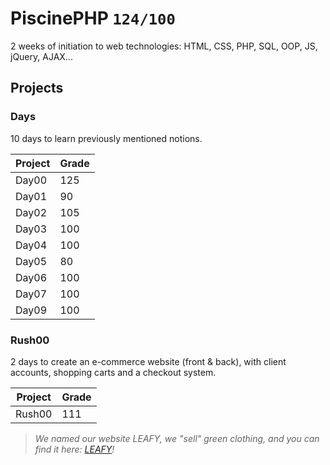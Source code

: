 # PiscinePHP  `124/100`
2 weeks of initiation to web technologies: HTML, CSS, PHP, SQL, OOP, JS, jQuery, AJAX...

## Projects
### Days
10 days to learn previously mentioned notions.

| Project | Grade |
|---------|-------|
| Day00   | 125   |
| Day01   | 90    |
| Day02   | 105   |
| Day03   | 100   |
| Day04   | 100   |
| Day05   | 80    |
| Day06   | 100   |
| Day07   | 100   |
| Day09   | 100   |

### Rush00
2 days to create an e-commerce website (front & back), with client accounts, shopping carts and a checkout system.

| Project | Grade |
|---------|-------|
| Rush00  | 111   |

> *We named our website LEAFY, we "sell" green clothing, and you can find it here: [LEAFY](http://42-leafy.lolyangccool.ovh/)!*
